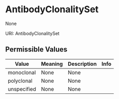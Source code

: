 # AntibodyClonalitySet

None

URI: AntibodyClonalitySet

## Permissible Values

| Value | Meaning | Description | Info |
| --- | --- | --- | --- |
| monoclonal | None | None | |
| polyclonal | None | None | |
| unspecified | None | None | |



